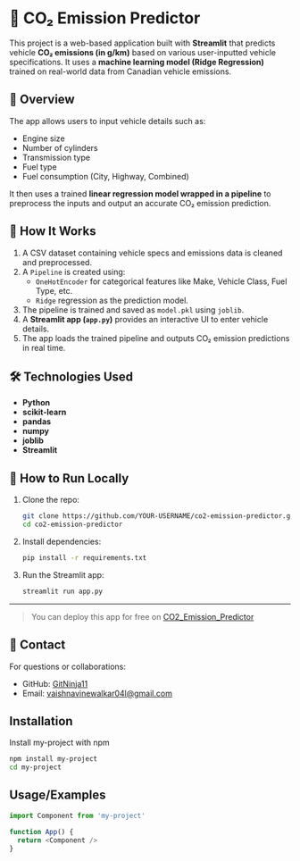 
# 🚗 CO₂ Emission Predictor

This project is a web-based application built with **Streamlit** that predicts vehicle **CO₂ emissions (in g/km)** based on various user-inputted vehicle specifications. It uses a **machine learning model (Ridge Regression)** trained on real-world data from Canadian vehicle emissions.

## 📌 Overview

The app allows users to input vehicle details such as:

- Engine size
- Number of cylinders
- Transmission type
- Fuel type
- Fuel consumption (City, Highway, Combined)

It then uses a trained **linear regression model wrapped in a pipeline** to preprocess the inputs and output an accurate CO₂ emission prediction.


## 🧠 How It Works

1. A CSV dataset containing vehicle specs and emissions data is cleaned and preprocessed.
2. A `Pipeline` is created using:
   - `OneHotEncoder` for categorical features like Make, Vehicle Class, Fuel Type, etc.
   - `Ridge` regression as the prediction model.
3. The pipeline is trained and saved as `model.pkl` using `joblib`.
4. A **Streamlit app (`app.py`)** provides an interactive UI to enter vehicle details.
5. The app loads the trained pipeline and outputs CO₂ emission predictions in real time.


## 🛠 Technologies Used

- **Python**
- **scikit-learn**
- **pandas**
- **numpy**
- **joblib**
- **Streamlit**


## 🚀 How to Run Locally

1. Clone the repo:

   ```bash
   git clone https://github.com/YOUR-USERNAME/co2-emission-predictor.git
   cd co2-emission-predictor
   ```

2. Install dependencies:

   ```bash
   pip install -r requirements.txt
   ```

3. Run the Streamlit app:

   ```bash
   streamlit run app.py
   ```

---

> You can deploy this app for free on [CO2_Emission_Predictor](https://co2-emission-predictor-dveuw46vonjd6z2x3rxfza.streamlit.app/)



## 📩 Contact

For questions or collaborations:

* GitHub: [GitNinja11](https://github.com/GitNinja)
* Email: [vaishnavinewalkar04l@gmail.com](vaishnavinewalkar04l@gmail.com)



## Installation

Install my-project with npm

```bash
npm install my-project
cd my-project
```

## Usage/Examples

```javascript
import Component from 'my-project'

function App() {
  return <Component />
}
```
